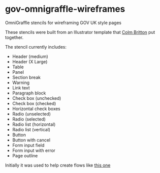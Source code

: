 # gov-omnigraffle-wireframes
OmniGraffle stencils for wireframing GOV UK style pages

These stencils were built from an Illustrator template that [Colm Britton](https://github.com/colmjude) put together.

The stencil currently includes:

* Header (medium)
* Header (X Large)
* Table
* Panel
* Section break
* Warning
* Link text
* Paragraph block
* Check box (unchecked)
* Check box (checked)
* Horizontal check boxes
* Radio (unselected)
* Radio (selected)
* Radio list (horizontal)
* Radio list (vertical)
* Button
* Button with cancel
* Form input field
* Form input with error
* Page outline

Initially it was used to help create flows like [this one](https://flic.kr/p/2h6JSJF)
